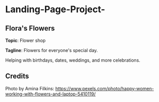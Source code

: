 # Landing-Page-Project-
## Flora's Flowers 
**Topic**: Flower shop

**Tagline**: Flowers for everyone's special day. 

Helping with birthdays, dates, weddings, and more celebrations. 

## Credits
Photo by Amina Filkins: https://www.pexels.com/photo/happy-women-working-with-flowers-and-laptop-5410119/ 
 